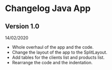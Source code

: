 # Changelog Java App

## Version 1.0

14/02/2020

- Whole overhaul of the app and the code.
- Change the layout of the app to the SplitLayout.
- Add tables for the clients list and products list.
- Rearrange the code and the indentation.
